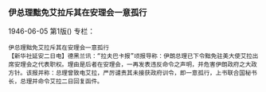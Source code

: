 ### 伊总理黜免艾拉斥其在安理会一意孤行

1946-06-05
第1版()
专栏：

    伊总理黜免艾拉斥其在安理会一意孤行
    【新华社延安二日电】德黑兰讯：“拉夫巴卡报”顷报导称：伊朗总理已下令黜免驻美大使艾拉出席安理会之代表职权。理由是后者在安理会，一再发表违反命令之声明，并危害伊朗政府之大政方针。该报并称：总理曾致电艾拉，严厉谴责其未接获政府训令，即一意孤行，上书联合国秘书长，总理并命令艾拉二日回复函件。
